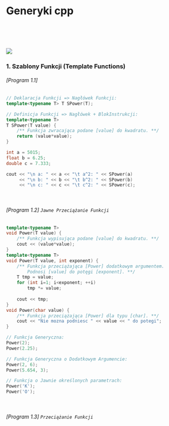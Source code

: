 # Generyki cpp

<br/>
<br/>
<br/>

![](https://github.com/Ptysiek/resources/blob/master/Orn.png)
### 1. Szablony Funkcji (Template Functions)
###### [Program 1.1]
```cpp
// Deklaracja Funkcji => Nagłówek Funkcji:
template<typename T> T SPower(T);

// Definicja Funkcji => Nagłówek + BlokInstrukcji:
template<typename T>
T SPower(T value) {
    /** Funkcja zwracająca podane [value] do kwadratu. **/
    return (value*value);
}
```
```cpp
int a = 5015;
float b = 6.25;
double c = 7.333;

cout << "\n a: " << a << "\t a^2: " << SPower(a)
     << "\n b: " << b << "\t b^2: " << SPower(b)
     << "\n c: " << c << "\t c^2: " << SPower(c);
``` 

<br/>

###### [Program 1.2] `Jawne Przeciążanie Funkcji`
```cpp
template<typename T>
void Power(T value) {
    /** Funkcja wypisująca podane [value] do kwadratu. **/
    cout << (value*value);
}
template<typename T>
void Power(T value, int exponent) {
    /** Funkcja przeciążająca [Power] dodatkowym argumentem. 
        Podnosi [value] do potęgi [exponent]. **/
    T tmp = value;
    for (int i=1; i<exponent; ++i)
        tmp *= value;
    
    cout << tmp;
}
void Power(char value) {
    /** Funkcja przeciążająca [Power] dla typu [char]. **/
    cout << "Nie mozna podniesc " << value << " do potegi";
}
```
```cpp
// Funkcja Generyczna:
Power(2);
Power(2.25);

// Funkcja Generyczna o Dodatkowym Argumencie:
Power(2, 6);
Power(5.654, 3);

// Funkcja o Jawnie określonych parametrach:
Power('K');
Power('O');
```

<br/>

###### [Program 1.3] `Przeciążanie Funkcji`
```cpp



```



